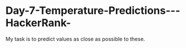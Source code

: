 # Day-7-Temperature-Predictions---HackerRank-
My task is to predict values as close as possible to these.
